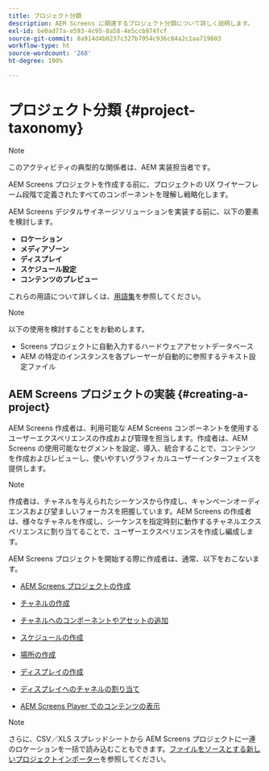 ```yaml
---
title: プロジェクト分類
description: AEM Screens に関連するプロジェクト分類について詳しく説明します。
exl-id: be0ad77a-e593-4c95-8a58-4e5ccb974fcf
source-git-commit: 8a914d4b0237c327b7954c936c84a2c1aa719603
workflow-type: ht
source-wordcount: '268'
ht-degree: 100%

---
```


# プロジェクト分類 {#project-taxonomy}

>[!NOTE]
>
>このアクティビティの典型的な関係者は、AEM 実装担当者です。

AEM Screens プロジェクトを作成する前に、プロジェクトの UX ワイヤーフレーム段階で定義されたすべてのコンポーネントを理解し戦略化します。

AEM Screens デジタルサイネージソリューションを実装する前に、以下の要素を検討します。

* **ロケーション**
* **メディアゾーン**
* **ディスプレイ**
* **スケジュール設定**
* **コンテンツのプレビュー**

これらの用語について詳しくは、[用語集](https://experienceleague.adobe.com/ja/docs/experience-manager-screens/user-guide/overview/screens-glossary)を参照してください。

>[!NOTE]
>
>以下の使用を検討することをお勧めします。
>
>* Screens プロジェクトに自動入力するハードウェアアセットデータベース
>* AEM の特定のインスタンスを各プレーヤーが自動的に参照するテキスト設定ファイル

## AEM Screens プロジェクトの実装 {#creating-a-project}

AEM Screens 作成者は、利用可能な AEM Screens コンポーネントを使用するユーザーエクスペリエンスの作成および管理を担当します。作成者は、AEM Screens の使用可能なセグメントを設定、導入、統合することで、コンテンツを作成およびレビューし、使いやすいグラフィカルユーザーインターフェイスを提供します。

>[!NOTE]
>
>作成者は、チャネルを与えられたシーケンスから作成し、キャンペーンオーディエンスおよび望ましいフォーカスを把握しています。AEM Screens の作成者は、様々なチャネルを作成し、シーケンスを指定時刻に動作するチャネルエクスペリエンスに割り当てることで、ユーザーエクスペリエンスを作成し編成します。

AEM Screens プロジェクトを開始する際に作成者は、通常、以下をおこないます。

* [AEM Screens プロジェクトの作成](https://experienceleague.adobe.com/ja/docs/experience-manager-screens/user-guide/authoring/setting-up-projects/creating-a-screens-project)
* [チャネルの作成](https://experienceleague.adobe.com/ja/docs/experience-manager-screens/user-guide/authoring/setting-up-projects/managing-channels)
* [チャネルへのコンポーネントやアセットの追加](https://experienceleague.adobe.com/ja/docs/experience-manager-screens/user-guide/authoring/product-features/adding-components-to-a-channel)
* [スケジュールの作成](https://experienceleague.adobe.com/ja/docs/experience-manager-screens/user-guide/authoring/setting-up-projects/managing-schedules)
* [場所の作成](https://experienceleague.adobe.com/ja/docs/experience-manager-screens/user-guide/authoring/setting-up-projects/managing-locations)
* [ディスプレイの作成](https://experienceleague.adobe.com/ja/docs/experience-manager-screens/user-guide/authoring/setting-up-projects/managing-displays)
* [ディスプレイへのチャネルの割り当て](https://experienceleague.adobe.com/ja/docs/experience-manager-screens/user-guide/authoring/setting-up-projects/assigning-channels/channel-assignment)

* [AEM Screens Player でのコンテンツの表示](https://experienceleague.adobe.com/ja/docs/experience-manager-screens/user-guide/administering/working-with-screens-player)

>[!NOTE]
>さらに、CSV／XLS スプレッドシートから AEM Screens プロジェクトに一連のロケーションを一括で読み込むこともできます。[ファイルをソースとする新しいプロジェクトインポーター](https://experienceleague.adobe.com/ja/docs/experience-manager-screens/user-guide/administering/project-importer)を参照してください。
